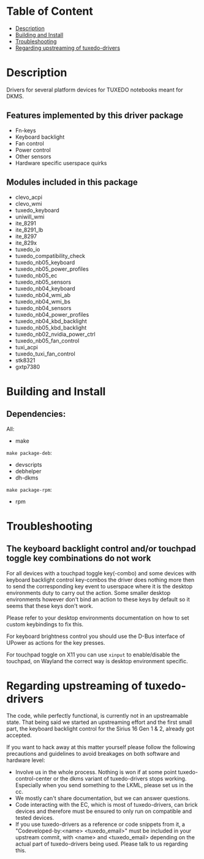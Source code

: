 # Table of Content
- <a href="#description">Description</a>
- <a href="#building-and-install">Building and Install</a>
- <a href="#troubleshooting">Troubleshooting</a>
- <a href="#regarding-upstreaming-of-tuxedo-drivers">Regarding upstreaming of tuxedo-drivers</a>

# Description
Drivers for several platform devices for TUXEDO notebooks meant for DKMS.

## Features implemented by this driver package
- Fn-keys
- Keyboard backlight
- Fan control
- Power control
- Other sensors
- Hardware specific userspace quirks

## Modules included in this package
- clevo_acpi
- clevo_wmi
- tuxedo_keyboard
- uniwill_wmi
- ite_8291
- ite_8291_lb
- ite_8297
- ite_829x
- tuxedo_io
- tuxedo_compatibility_check
- tuxedo_nb05_keyboard
- tuxedo_nb05_power_profiles
- tuxedo_nb05_ec
- tuxedo_nb05_sensors
- tuxedo_nb04_keyboard
- tuxedo_nb04_wmi_ab
- tuxedo_nb04_wmi_bs
- tuxedo_nb04_sensors
- tuxedo_nb04_power_profiles
- tuxedo_nb04_kbd_backlight
- tuxedo_nb05_kbd_backlight
- tuxedo_nb02_nvidia_power_ctrl
- tuxedo_nb05_fan_control
- tuxi_acpi
- tuxedo_tuxi_fan_control
- stk8321
- gxtp7380

# Building and Install

## Dependencies:
All:
- make

`make package-deb`:
- devscripts
- debhelper
- dh-dkms

`make package-rpm`:
- rpm

# Troubleshooting

## The keyboard backlight control and/or touchpad toggle key combinations do not work
For all devices with a touchpad toggle key(-combo) and some devices with keyboard backlight control key-combos the driver does nothing more then to send the corresponding key event to userspace where it is the desktop environments duty to carry out the action. Some smaller desktop environments however don't bind an action to these keys by default so it seems that these keys don't work.

Please refer to your desktop environments documentation on how to set custom keybindings to fix this.

For keyboard brightness control you should use the D-Bus interface of UPower as actions for the key presses.

For touchpad toggle on X11 you can use `xinput` to enable/disable the touchpad, on Wayland the correct way is desktop environment specific.

# Regarding upstreaming of tuxedo-drivers
The code, while perfectly functional, is currently not in an upstreamable state. That being said we started an upstreaming effort and the first small part, the keyboard backlight control for the Sirius 16 Gen 1 & 2, already got accepted.

If you want to hack away at this matter yourself please follow the following precautions and guidelines to avoid breakages on both software and hardware level:
- Involve us in the whole process. Nothing is won if at some point tuxedo-control-center or the dkms variant of tuxedo-drivers stops working. Especially when you send something to the LKML, please set us in the cc.
- We mostly can't share documentation, but we can answer questions.
- Code interacting with the EC, which is most of tuxedo-drivers, can brick devices and therefore must be ensured to only run on compatible and tested devices.
- If you use tuxedo-drivers as a reference or code snippets from it, a "Codeveloped-by:\<name\> \<tuxedo_email\>" must be included in your upstream commit, with \<name\> and \<tuxedo_email\> depending on the actual part of tuxedo-drivers being used. Please talk to us regarding this.
